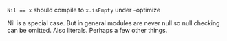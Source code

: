 `Nil == x` should compile to `x.isEmpty` under -optimize

Nil is a special case. But in general modules are never null so null checking can be omitted. Also literals. Perhaps a few other things.

